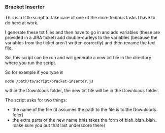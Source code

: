 ### Bracket Inserter

This is a little script to take care of one of the more tedious tasks I have to do here at work.

I generate these txt files and then have to go in and add variables (these are provided in a JIRA ticket) add double-curleys to the variables (because the variables from the ticket aren't written correctly) and then rename the text file.

So, this script can be run and will generate a new txt file in the directory where you run the script.

So for example if you type in

```
node /path/to/script/bracket-inserter.js
```

within the Downloads folder, the new txt file will be in the Downloads folder.

The script asks for two things:
* the name of the file (it assumes the path to the file is to the Downloads foler)
* the extra parts of the new name (this takes the form of blah_blah_blah_  make sure you put that last underscore there)